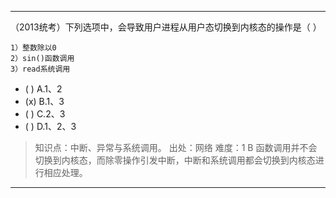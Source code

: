 ---
（2013统考）下列选项中，会导致用户进程从用户态切换到内核态的操作是（ ） 
```
1）整数除以0 
2）sin()函数调用 
3）read系统调用
```
- ( ) A.1、2
- (x) B.1、3
- ( ) C.2、3
- ( ) D.1、2、3

> 知识点：中断、异常与系统调用。
> 出处：网络
> 难度：1
> B 函数调用并不会切换到内核态，而除零操作引发中断，中断和系统调用都会切换到内核态进行相应处理。

---